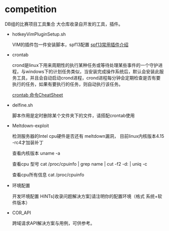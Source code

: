 # competition
DB组的比赛项目工具集合 大仓库收录自开发的工具，插件。



- hotkeyVimPluginSetup.sh

  VIM的插件包一件安装脚本，spf13配置 [spf13常用插件介绍](http://vim.spf13.com/)

- crontab 

  crond是linux下用来周期性的执行某种任务或等待处理某些事件的一个守护进程，与windows下的计划任务类似，当安装完成操作系统后，默认会安装此服务工具，并且会自动启动crond进程，crond进程每分钟会定期检查是否有要执行的任务，如果有要执行的任务，则自动执行该任务。

  [crontab 命令CheatSheet](https://www.cnblogs.com/peida/archive/2013/01/08/2850483.html)

- delfine.sh

  脚本作用是定时删除某个文件夹下的文件，请搭配crontab使用

- Meltdown-exploit

  检测服务器的Intel cpu硬件是否还有 meltdown漏洞， 目前linux内核版本4.15 -rc4才加装补丁 

  查看内核版本 uname -a 

  查看cpu 型号    cat /proc/cpuinfo | grep name | cut -f2 -d: | uniq -c

  查看cpu所有信息 cat /proc/cpuinfo

- 环境配置  

  开发环境配置 HINTs[收录问题解决方案]请注明你的配置环境（格式 系统+软件版本）

- COR_API

  跨域请求API解决方案与用例，可供参考。

